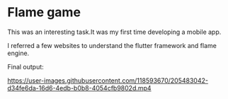 # **Flame game**
This was an interesting task.It was my first time developing a mobile app. 

I referred a few websites to understand the flutter framework and flame engine.

Final output:

https://user-images.githubusercontent.com/118593670/205483042-d34fe6da-16d6-4edb-b0b8-4054cfb9802d.mp4
